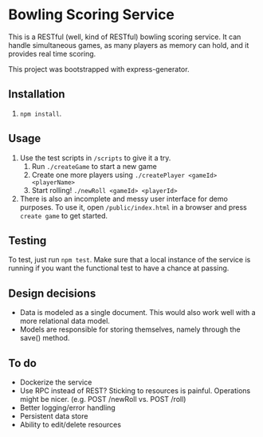 # Bowling Scoring Service
This is a RESTful (well, kind of RESTful) bowling scoring service. It can handle simultaneous games, as many players as memory can hold, and it provides real time scoring.

This project was bootstrapped with express-generator.

## Installation
1. `npm install`.
   
## Usage
1. Use the test scripts in `/scripts` to give it a try.
   1. Run `./createGame` to start a new game
   2. Create one more players using `./createPlayer <gameId> <playerName>`
   3. Start rolling! `./newRoll <gameId> <playerId>`
2. There is also an incomplete and messy user interface for demo purposes. To use it, open `/public/index.html` in a browser and press `create game` to get started.

## Testing
To test, just run `npm test`. Make sure that a local instance of the service is running if you want the functional test to have a chance at passing.

## Design decisions
* Data is modeled as a single document. This would also work well with a more relational data model.
* Models are responsible for storing themselves, namely through the save() method.

## To do
* Dockerize the service
* Use RPC instead of REST? Sticking to resources is painful. Operations might be nicer. (e.g. POST /newRoll vs. POST /roll)
* Better logging/error handling
* Persistent data store
* Ability to edit/delete resources
